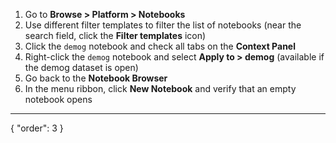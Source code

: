 1. Go to **Browse > Platform > Notebooks**
2. Use different filter templates to filter the list of notebooks (near the search field, click the **Filter templates** icon)
3. Click the `demog` notebook and check all tabs on the **Context Panel**
4. Right-click the `demog` notebook and select **Apply to > demog** (available if the demog dataset is open)
5. Go back to the **Notebook Browser**
6. In the menu ribbon, click **New Notebook** and verify that an empty notebook opens

---
{
  "order": 3
}